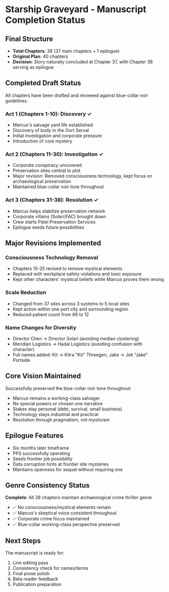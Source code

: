 # Starship Graveyard - Manuscript Completion Status

## Final Structure
- **Total Chapters**: 38 (37 main chapters + 1 epilogue)
- **Original Plan**: 40 chapters
- **Decision**: Story naturally concluded at Chapter 37, with Chapter 38 serving as epilogue

## Completed Draft Status
All chapters have been drafted and reviewed against blue-collar noir guidelines.

### Act 1 (Chapters 1-10): Discovery ✓
- Marcus's salvage yard life established
- Discovery of body in the Oort Serval
- Initial investigation and corporate pressure
- Introduction of core mystery

### Act 2 (Chapters 11-30): Investigation ✓
- Corporate conspiracy uncovered
- Preservation sites central to plot
- Major revision: Removed consciousness technology, kept focus on archaeological preservation
- Maintained blue-collar noir tone throughout

### Act 3 (Chapters 31-38): Resolution ✓
- Marcus helps stabilize preservation network
- Corporate villains (Solari/FAC) brought down
- Crew starts Patel Preservation Services
- Epilogue seeds future possibilities

## Major Revisions Implemented

### Consciousness Technology Removal
- Chapters 15-25 revised to remove mystical elements
- Replaced with workplace safety violations and toxic exposure
- Kept other characters' mystical beliefs while Marcus proves them wrong

### Scale Reduction
- Changed from 37 sites across 3 systems to 5 local sites
- Kept action within one port city and surrounding region
- Reduced patient count from 66 to 12

### Name Changes for Diversity
- Director Chen → Director Solari (avoiding median clustering)
- Meridian Logistics → Hadal Logistics (avoiding confusion with character)
- Full names added: Kit → Kitra "Kit" Threegen, Jake → Jek "Jake" Portside

## Core Vision Maintained
Successfully preserved the blue-collar noir tone throughout:
- Marcus remains a working-class salvager
- No special powers or chosen one narrative
- Stakes stay personal (debt, survival, small business)
- Technology stays industrial and practical
- Resolution through pragmatism, not mysticism

## Epilogue Features
- Six months later timeframe
- PPS successfully operating
- Seeds frontier job possibility
- Data corruption hints at frontier site mysteries
- Maintains openness for sequel without requiring one

## Genre Consistency Status
**Complete**: All 38 chapters maintain archaeological crime thriller genre
- ✅ No consciousness/mystical elements remain
- ✅ Marcus's skeptical voice consistent throughout
- ✅ Corporate crime focus maintained
- ✅ Blue-collar working-class perspective preserved

## Next Steps
The manuscript is ready for:
1. Line editing pass
2. Consistency check for names/terms
3. Final prose polish
4. Beta reader feedback
5. Publication preparation
